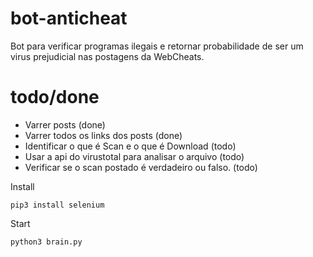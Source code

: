 # bot-anticheat
Bot para verificar programas ilegais e retornar probabilidade de ser um virus prejudicial nas postagens da WebCheats.

# todo/done
 - Varrer posts (done)
 - Varrer todos os links dos posts (done)
 - Identificar o que é Scan e o que é Download (todo)
 - Usar a api do virustotal para analisar o arquivo (todo)
 - Verificar se o scan postado é verdadeiro ou falso. (todo)


Install

```
pip3 install selenium
```

Start

```
python3 brain.py
```
